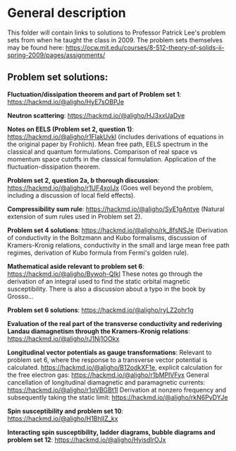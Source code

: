 # General description 

This folder will contain links to solutions to Professor Patrick Lee's problem sets from when he taught the class in 2009. The problem sets 
themselves may be found here: https://ocw.mit.edu/courses/8-512-theory-of-solids-ii-spring-2009/pages/assignments/


## Problem set solutions: 

**Fluctuation/dissipation theorem and part of Problem set 1**: https://hackmd.io/@aligho/HyE7sOBPJe 

**Neutron scattering**: https://hackmd.io/@aligho/HJ3xxUaDye

**Notes on EELS (Problem set 2, question 1)**: https://hackmd.io/@aligho/r1FlakUvkl (includes derivations of equations in the original paper by Frohlich). Mean free path, EELS spectrum in the classical and quantum formulations. Comparison of real space vs momentum space cutoffs in the classical formulation. Application of the fluctuation-dissipation theorem. 

**Problem set 2, question 2a, b thorough discussion**: https://hackmd.io/@aligho/r1UF4xoIJx (Goes well beyond the problem, including a discussion of local field effects).

**Compressibility sum rule**: https://hackmd.io/@aligho/SyE1gAntye (Natural extension of sum rules used in Problem set 2). 

**Problem set 4 solutions**: https://hackmd.io/@aligho/rk_8fsNSJe (Derivation of conductivity in the Boltzmann and Kubo formalisms, discussion of Kramers-Kronig
relations, conductivity in the small and large mean free path regimes, derivation of Kubo formula from Fermi's golden rule). 

**Mathematical aside relevant to problem set 6**: https://hackmd.io/@aligho/Bywoh-QIkl These notes go through the derivation of an integral used to find the static 
orbital magnetic susceptibility. There is also a discussion about a typo in the book by Grosso...

**Problem set 6 solutions**: https://hackmd.io/@aligho/ryLZ2ohr1g 

**Evaluation of the real part of the transverse conductivity and rederiving Landau diamagnetism through the Kramers-Kronig relations**: https://hackmd.io/@aligho/rJ1Nj1OOkx

**Longitudinal vector potentials as gauge transformations**: Relevant to problem set 6, where the response to a transverse vector potential is calculated. https://hackmd.io/@aligho/B12odkXF1e, explicit calculation for the free electron gas: https://hackmd.io/@aligho/r1bMPlVFyx General cancellation of longitudinal 
diamagnetic and paramagnetic currents: https://hackmd.io/@aligho/r1qVBGBt1l Derivation at nonzero frequency and subsequently taking the static limit: https://hackmd.io/@aligho/rkN6PyDYJe

**Spin susceptibility and problem set 10**: https://hackmd.io/@aligho/H1BhlIZ_kx

**Interacting spin susceptibility, ladder diagrams, bubble diagrams and problem set 12**: https://hackmd.io/@aligho/HyisdIrOJx
